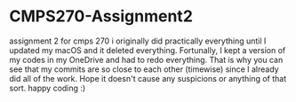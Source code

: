 # CMPS270-Assignment2
assignment 2 for cmps 270
i originally did practically everything until I updated my macOS and it deleted everything. Fortunally, I kept a version of my codes in my OneDrive
and had to redo everything. That is why you can see that my commits are so close to each other (timewise) since I already did all of the work.
Hope it doesn't cause any suspicions or anything of that sort.
happy coding :)
